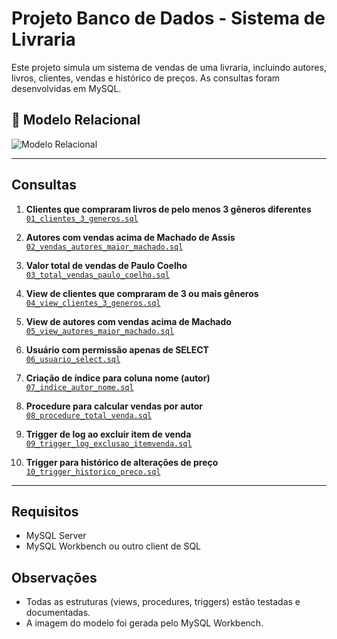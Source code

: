 # Projeto Banco de Dados - Sistema de Livraria
Este projeto simula um sistema de vendas de uma livraria, incluindo autores, livros, clientes, vendas e histórico de preços. As consultas foram desenvolvidas em MySQL.

## 🔗 Modelo Relacional

![Modelo Relacional](imagem/modelo_relacional.png)

---

## Consultas

1. **Clientes que compraram livros de pelo menos 3 gêneros diferentes**  
   [`01_clientes_3_generos.sql`](consultas/01_clientes_3_generos.sql)

2. **Autores com vendas acima de Machado de Assis**  
   [`02_vendas_autores_maior_machado.sql`](consultas/02_vendas_autores_maior_machado.sql)

3. **Valor total de vendas de Paulo Coelho**  
   [`03_total_vendas_paulo_coelho.sql`](consultas/03_total_vendas_paulo_coelho.sql)

4. **View de clientes que compraram de 3 ou mais gêneros**  
   [`04_view_clientes_3_generos.sql`](consultas/04_view_clientes_3_generos.sql)

5. **View de autores com vendas acima de Machado**  
   [`05_view_autores_maior_machado.sql`](consultas/05_view_autores_maior_machado.sql)

6. **Usuário com permissão apenas de SELECT**  
   [`06_usuario_select.sql`](consultas/06_usuario_select.sql)

7. **Criação de índice para coluna nome (autor)**  
   [`07_indice_autor_nome.sql`](consultas/07_indice_autor_nome.sql)

8. **Procedure para calcular vendas por autor**  
   [`08_procedure_total_venda.sql`](consultas/08_procedure_total_venda.sql)

9. **Trigger de log ao excluir item de venda**  
   [`09_trigger_log_exclusao_itemvenda.sql`](consultas/09_trigger_log_exclusao_itemvenda.sql)

10. **Trigger para histórico de alterações de preço**  
    [`10_trigger_historico_preco.sql`](consultas/10_trigger_historico_preco.sql)

---

## Requisitos
- MySQL Server
- MySQL Workbench ou outro client de SQL

## Observações
- Todas as estruturas (views, procedures, triggers) estão testadas e documentadas.
- A imagem do modelo foi gerada pelo MySQL Workbench.
